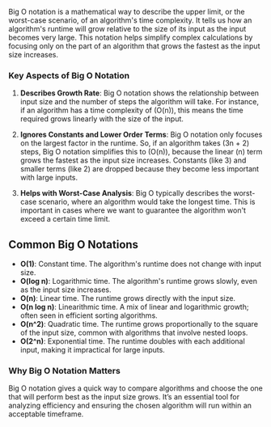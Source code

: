 Big O notation is a mathematical way to describe the upper limit, or the worst-case scenario, of an algorithm's time complexity. It tells us how an algorithm's runtime will grow relative to the size of its input as the input becomes very large. This notation helps simplify complex calculations by focusing only on the part of an algorithm that grows the fastest as the input size increases.

### Key Aspects of Big O Notation
1. **Describes Growth Rate**: Big O notation shows the relationship between input size and the number of steps the algorithm will take. For instance, if an algorithm has a time complexity of \(O(n)\), this means the time required grows linearly with the size of the input.

2. **Ignores Constants and Lower Order Terms**: Big O notation only focuses on the largest factor in the runtime. So, if an algorithm takes \(3n + 2\) steps, Big O notation simplifies this to \(O(n)\), because the linear \(n\) term grows the fastest as the input size increases. Constants (like 3) and smaller terms (like 2) are dropped because they become less important with large inputs.

3. **Helps with Worst-Case Analysis**: Big O typically describes the worst-case scenario, where an algorithm would take the longest time. This is important in cases where we want to guarantee the algorithm won't exceed a certain time limit.

## Common Big O Notations

- **O(1)**: Constant time. The algorithm's runtime does not change with input size.
- **O(log n)**: Logarithmic time. The algorithm's runtime grows slowly, even as the input size increases.
- **O(n)**: Linear time. The runtime grows directly with the input size.
- **O(n log n)**: Linearithmic time. A mix of linear and logarithmic growth; often seen in efficient sorting algorithms.
- **O(n^2)**: Quadratic time. The runtime grows proportionally to the square of the input size, common with algorithms that involve nested loops.
- **O(2^n)**: Exponential time. The runtime doubles with each additional input, making it impractical for large inputs.


### Why Big O Notation Matters
Big O notation gives a quick way to compare algorithms and choose the one that will perform best as the input size grows. It’s an essential tool for analyzing efficiency and ensuring the chosen algorithm will run within an acceptable timeframe.